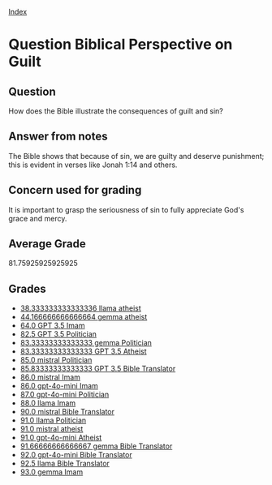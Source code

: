 
[Index](../../index.md)
# Question Biblical Perspective on Guilt
## Question
How does the Bible illustrate the consequences of guilt and sin?

## Answer from notes
The Bible shows that because of sin, we are guilty and deserve punishment; this is evident in verses like Jonah 1:14 and others.

## Concern used for grading
It is important to grasp the seriousness of sin to fully appreciate God's grace and mercy.

## Average Grade
81.75925925925925

## Grades
 * [38.333333333333336 llama atheist](../answers/llama_atheist/Biblical_Perspective_on_Guilt.md)
 * [44.166666666666664 gemma atheist](../answers/gemma_atheist/Biblical_Perspective_on_Guilt.md)
 * [64.0 GPT 3.5 Imam](../answers/GPT_3.5_Imam/Biblical_Perspective_on_Guilt.md)
 * [82.5 GPT 3.5 Politician](../answers/GPT_3.5_Politician/Biblical_Perspective_on_Guilt.md)
 * [83.33333333333333 gemma Politician](../answers/gemma_Politician/Biblical_Perspective_on_Guilt.md)
 * [83.33333333333333 GPT 3.5 Atheist](../answers/GPT_3.5_Atheist/Biblical_Perspective_on_Guilt.md)
 * [85.0 mistral Politician](../answers/mistral_Politician/Biblical_Perspective_on_Guilt.md)
 * [85.83333333333333 GPT 3.5 Bible Translator](../answers/GPT_3.5_Bible_Translator/Biblical_Perspective_on_Guilt.md)
 * [86.0 mistral Imam](../answers/mistral_Imam/Biblical_Perspective_on_Guilt.md)
 * [86.0 gpt-4o-mini Imam](../answers/gpt-4o-mini_Imam/Biblical_Perspective_on_Guilt.md)
 * [87.0 gpt-4o-mini Politician](../answers/gpt-4o-mini_Politician/Biblical_Perspective_on_Guilt.md)
 * [88.0 llama Imam](../answers/llama_Imam/Biblical_Perspective_on_Guilt.md)
 * [90.0 mistral Bible Translator](../answers/mistral_Bible_Translator/Biblical_Perspective_on_Guilt.md)
 * [91.0 llama Politician](../answers/llama_Politician/Biblical_Perspective_on_Guilt.md)
 * [91.0 mistral atheist](../answers/mistral_atheist/Biblical_Perspective_on_Guilt.md)
 * [91.0 gpt-4o-mini Atheist](../answers/gpt-4o-mini_Atheist/Biblical_Perspective_on_Guilt.md)
 * [91.66666666666667 gemma Bible Translator](../answers/gemma_Bible_Translator/Biblical_Perspective_on_Guilt.md)
 * [92.0 gpt-4o-mini Bible Translator](../answers/gpt-4o-mini_Bible_Translator/Biblical_Perspective_on_Guilt.md)
 * [92.5 llama Bible Translator](../answers/llama_Bible_Translator/Biblical_Perspective_on_Guilt.md)
 * [93.0 gemma Imam](../answers/gemma_Imam/Biblical_Perspective_on_Guilt.md)
